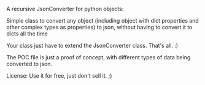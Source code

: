 A recursive JsonConverter for python objects:

Simple class to convert any object (including object with dict properties and other complex types as properties) to json,
without having to convert it to dicts all the time

Your class just have to extend the JsonConverter class. That's all. :)

The POC file is just a proof of concept, with different types of data being converted to json.


License: Use it for free, just don't sell it. ;)


